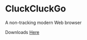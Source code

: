 # CluckCluckGo
A non-tracking modern Web browser

Downloads [Here](https://github.com/Cohejh/CluckCluckGo/releases)

